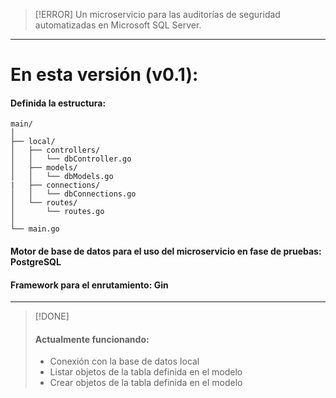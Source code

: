 > [!ERROR] Un microservicio para las auditorías de seguridad automatizadas en Microsoft SQL Server.

---
# En esta versión (v0.1): 

#### Definida la estructura: 

```
main/
│
├── local/
│   ├── controllers/
│   │   └── dbController.go
│   ├── models/
│   │   └── dbModels.go
|	├──	connections/
│   │   └── dbConnections.go
│   └── routes/
│       └── routes.go
│
└── main.go
```

#### Motor de base de datos para el uso del microservicio en fase de pruebas: **PostgreSQL**

#### Framework para el enrutamiento: **Gin**

---

> [!DONE] 
> #### Actualmente funcionando: 
> - Conexión con la base de datos local
> - Listar objetos de la tabla definida en el modelo
> - Crear objetos de la tabla definida en el modelo

